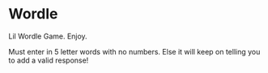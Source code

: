 # Wordle
Lil Wordle Game. Enjoy.

Must enter in 5 letter words with no numbers. Else it will keep on telling you to add a valid response!
